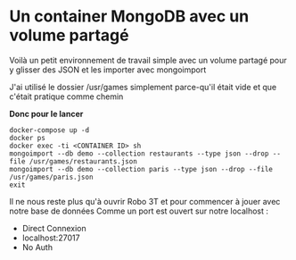 # Un container MongoDB avec un volume partagé

Voilà un petit environnement de travail simple avec un volume partagé pour y glisser des JSON et les importer avec mongoimport

J'ai utilisé le dossier /usr/games simplement parce-qu'il était vide et que c'était pratique comme chemin

**Donc pour le lancer**

```
docker-compose up -d
docker ps
docker exec -ti <CONTAINER ID> sh
mongoimport --db demo --collection restaurants --type json --drop --file /usr/games/restaurants.json
mongoimport --db demo --collection paris --type json --drop --file /usr/games/paris.json
exit
```

Il ne nous reste plus qu'à ouvrir Robo 3T et pour commencer à jouer avec notre base de données
Comme un port est ouvert sur notre localhost :

-   Direct Connexion
-   localhost:27017
-   No Auth
